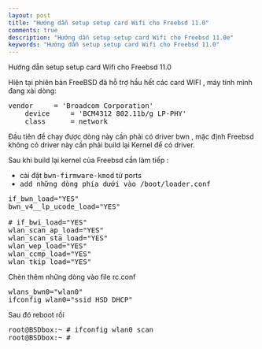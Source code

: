 ```yaml
---
layout: post
title: "Hướng dẫn setup setup card Wifi cho Freebsd 11.0"
comments: true
description: "Hướng dẫn setup setup card Wifi cho Freebsd 11.0e"
keywords: "Hướng dẫn setup setup card Wifi cho Freebsd 11.0"
---
```


Hướng dẫn setup setup card Wifi cho Freebsd 11.0

Hiện tại phiên bản FreeBSD đã hỗ trợ hầu hết các card WIFI , máy tính mình đang xài dòng:
<pre>vendor     = 'Broadcom Corporation'
    device     = 'BCM4312 802.11b/g LP-PHY'
    class      = network
</pre>
Đầu tiên để chạy được dòng này cần phải có driver  bwn , mặc định Freebsd không có driver này cần phải build lại Kernel để có driver.

Sau khi build lại kernel của Freebsd cần làm tiếp :

 
<ul>
	<li>cài đặt <tt>bwn-firmware-kmod</tt> từ  ports</li>
	<li><tt> add những dòng phía dưới vào /boot/loader.conf</tt></li>
</ul>
 
<pre>if_bwn_load="YES"
bwn_v4__lp_ucode_load="YES"

# if_bwi_load="YES"
wlan_scan_ap_load="YES"
wlan_scan_sta_load="YES"
wlan_wep_load="YES"
wlan_ccmp_load="YES"
wlan_tkip_load="YES"</pre>
Chèn thêm những dòng vào file rc.conf
<pre>wlans_bwn0="wlan0"
ifconfig_wlan0="ssid HSD DHCP"</pre>
Sau đó reboot rồi
<pre>root@BSDbox:~ # ifconfig wlan0 scan
root@BSDbox:~ #</pre>
